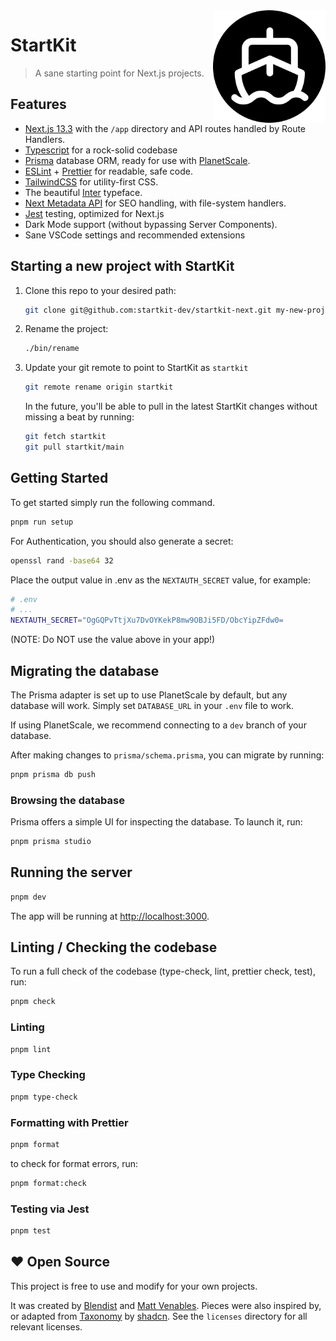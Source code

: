 <img src="./app/apple-icon.png" align="right" />

# StartKit

> A sane starting point for Next.js projects.

## Features

- [Next.js 13.3](https://nextjs.org) with the `/app` directory and API routes handled by Route Handlers.
- [Typescript](https://www.typescriptlang.org/) for a rock-solid codebase
- [Prisma](https://prisma.io) database ORM, ready for use with [PlanetScale](https://planetscale).
- [ESLint](https://eslint.org/) + [Prettier](https://prettier.io/) for readable, safe code.
- [TailwindCSS](https://tailwindcss.com/) for utility-first CSS.
- The beautiful [Inter](https://rsms.me/inter/) typeface.
- [Next Metadata API](https://beta.nextjs.org/docs/api-reference/metadata) for SEO handling, with file-system handlers.
- [Jest](https://jestjs.io/) testing, optimized for Next.js
- Dark Mode support (without bypassing Server Components).
- Sane VSCode settings and recommended extensions

## Starting a new project with StartKit

1. Clone this repo to your desired path:

   ```sh
   git clone git@github.com:startkit-dev/startkit-next.git my-new-project
   ```

2. Rename the project:

   ```sh
   ./bin/rename
   ```

3. Update your git remote to point to StartKit as `startkit`

   ```sh
   git remote rename origin startkit
   ```

   In the future, you'll be able to pull in the latest StartKit changes without
   missing a beat by running:

   ```sh
   git fetch startkit
   git pull startkit/main
   ```

## Getting Started

To get started simply run the following command.

```sh
pnpm run setup
```

For Authentication, you should also generate a secret:

```sh
openssl rand -base64 32
```

Place the output value in .env as the `NEXTAUTH_SECRET` value, for example:

```sh
# .env
# ...
NEXTAUTH_SECRET="OgGQPvTtjXu7DvOYKekP8mw9OBJi5FD/ObcYipZFdw0=
```

(NOTE: Do NOT use the value above in your app!)

## Migrating the database

The Prisma adapter is set up to use PlanetScale by default, but any database will work. Simply set `DATABASE_URL` in your `.env` file to work.

If using PlanetScale, we recommend connecting to a `dev` branch of your database.

After making changes to `prisma/schema.prisma`, you can migrate by running:

```sh
pnpm prisma db push
```

### Browsing the database

Prisma offers a simple UI for inspecting the database. To launch it, run:

```sh
pnpm prisma studio
```

## Running the server

```bash
pnpm dev
```

The app will be running at [http://localhost:3000](http://localhost:3000).

## Linting / Checking the codebase

To run a full check of the codebase (type-check, lint, prettier check, test), run:

```sh
pnpm check
```

### Linting

```sh
pnpm lint
```

### Type Checking

```sh
pnpm type-check
```

### Formatting with Prettier

```sh
pnpm format
```

to check for format errors, run:

```sh
pnpm format:check
```

### Testing via Jest

```sh
pnpm test
```

## ❤️ Open Source

This project is free to use and modify for your own projects.

It was created by [Blendist](https://blendist.com) and [Matt Venables](https://venabl.es). Pieces were also inspired by, or adapted from [Taxonomy](https://github.com/shadcn/taxonomy) by [shadcn](https://github.com/shadcn). See the `licenses` directory for all relevant licenses.
